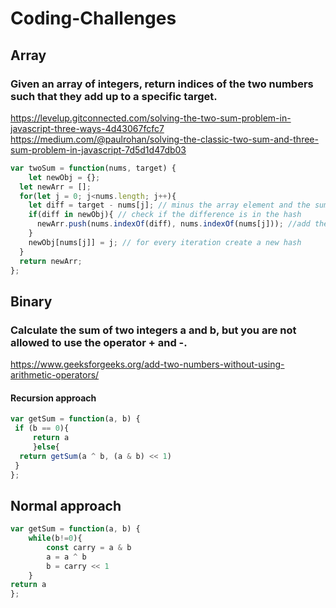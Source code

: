# Coding-Challenges
## Array
### Given an array of integers, return indices of the two numbers such that they add up to a specific target.
https://levelup.gitconnected.com/solving-the-two-sum-problem-in-javascript-three-ways-4d43067fcfc7
https://medium.com/@paulrohan/solving-the-classic-two-sum-and-three-sum-problem-in-javascript-7d5d1d47db03
`````javascript
var twoSum = function(nums, target) {
    let newObj = {};
  let newArr = [];
  for(let j = 0; j<nums.length; j++){
    let diff = target - nums[j]; // minus the array element and the sum
    if(diff in newObj){ // check if the difference is in the hash
      newArr.push(nums.indexOf(diff), nums.indexOf(nums[j])); //add the array element and the diff into a new array
    }
    newObj[nums[j]] = j; // for every iteration create a new hash
  }
  return newArr;
};
`````

## Binary 
### Calculate the sum of two integers a and b, but you are not allowed to use the operator + and -.
https://www.geeksforgeeks.org/add-two-numbers-without-using-arithmetic-operators/
#### Recursion approach
````javascript
var getSum = function(a, b) {
 if (b == 0){
     return a 
     }else{
  return getSum(a ^ b, (a & b) << 1)   
 }
};
````
## Normal approach
````javascript
var getSum = function(a, b) {
    while(b!=0){
        const carry = a & b
        a = a ^ b
        b = carry << 1
    }
return a
};
`````


